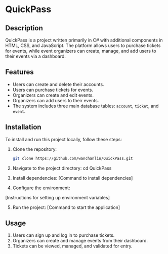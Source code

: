 # QuickPass

## Description
QuickPass is a project written primarily in C# with additional components in HTML, CSS, and JavaScript. The platform allows users to purchase tickets for events, while event organizers can create, manage, and add users to their events via a dashboard.

## Features
- Users can create and delete their accounts.
- Users can purchase tickets for events.
- Organizers can create and edit events.
- Organizers can add users to their events.
- The system includes three main database tables: `account`, `ticket`, and `event`.

## Installation
To install and run this project locally, follow these steps:

1. Clone the repository:
   ```bash
   git clone https://github.com/wanchanlin/QuickPass.git

2. Navigate to the project directory: 
cd QuickPass

3. Install dependencies:
[Command to install dependencies]
    

4. Configure the environment:

[Instructions for setting up environment variables]

5. Run the project:
[Command to start the application]

## Usage
1. Users can sign up and log in to purchase tickets.
2. Organizers can create and manage events from their dashboard.
3. Tickets can be viewed, managed, and validated for entry.
